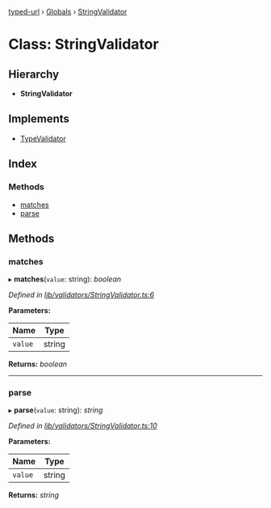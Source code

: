 [typed-url](../README.md) › [Globals](../globals.md) › [StringValidator](stringvalidator.md)

# Class: StringValidator

## Hierarchy

* **StringValidator**

## Implements

* [TypeValidator](typevalidator.md)

## Index

### Methods

* [matches](stringvalidator.md#matches)
* [parse](stringvalidator.md#parse)

## Methods

###  matches

▸ **matches**(`value`: string): *boolean*

*Defined in [lib/validators/StringValidator.ts:6](https://github.com/r-Larch/typed-url/blob/ab194d7/projects/typed-url/src/lib/validators/StringValidator.ts#L6)*

**Parameters:**

Name | Type |
------ | ------ |
`value` | string |

**Returns:** *boolean*

___

###  parse

▸ **parse**(`value`: string): *string*

*Defined in [lib/validators/StringValidator.ts:10](https://github.com/r-Larch/typed-url/blob/ab194d7/projects/typed-url/src/lib/validators/StringValidator.ts#L10)*

**Parameters:**

Name | Type |
------ | ------ |
`value` | string |

**Returns:** *string*
